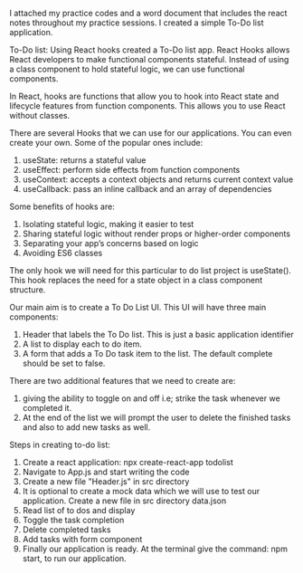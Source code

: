 I attached my practice codes and a word document that includes the react notes throughout my practice sessions.
I created a simple To-Do list application.

To-Do list:
Using React hooks created a To-Do list app.
React Hooks allows React developers to make functional components stateful. Instead of using a class component to hold stateful logic, we can use functional components.

In React, hooks are functions that allow you to hook into React state and lifecycle features from function components. This allows you to use React without classes.

There are several Hooks that we can use for our applications. You can even create your own. Some of the popular ones include:
1. useState: returns a stateful value
2. useEffect: perform side effects from function components
3. useContext: accepts a context objects and returns current context value
4. useCallback: pass an inline callback and an array of dependencies

Some benefits of hooks are:
1. Isolating stateful logic, making it easier to test
2. Sharing stateful logic without render props or higher-order components
3. Separating your app’s concerns based on logic
4. Avoiding ES6 classes

The only hook we will need for this particular to do list project is useState(). This hook replaces the need for a state object in a class component structure.

Our main aim is to create a To Do List UI. This UI will have three main components:

1. Header that labels the To Do list. This is just a basic application identifier
2. A list to display each to do item.
3. A form that adds a To Do task item to the list. The default complete should be set to false.

There are two additional features that we need to create are:
1. giving the ability to toggle on and off i.e; strike the task whenever we completed it.
2. At the end of the list we will prompt the user to delete the finished tasks and also to add new tasks as well.

Steps in creating to-do list:
1. Create a react application: npx create-react-app todolist
2. Navigate to App.js and start writing the code
3. Create a new file "Header.js" in src directory
4. It is optional to create a mock data which we will use to test our application. Create a new file in src directory data.json
5. Read list of to dos and display
6. Toggle the task completion
7. Delete completed tasks
8. Add tasks with form component
9. Finally our application is ready. At the terminal give the command: npm start, to run our application. 


